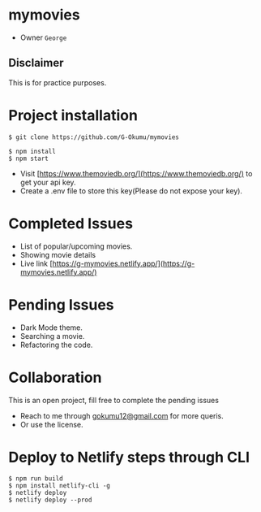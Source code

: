 # mymovies 
- Owner ``` George ```

## Disclaimer
This is for practice purposes.

# Project installation

```
$ git clone https://github.com/G-Okumu/mymovies

$ npm install
$ npm start

```

- Visit [https://www.themoviedb.org/](https://www.themoviedb.org/)  to get your api key.
- Create a .env file to store this key(Please do not expose your key).

# Completed Issues
- List of popular/upcoming movies.
- Showing movie details
- Live link [https://g-mymovies.netlify.app/](https://g-mymovies.netlify.app/)


# Pending Issues
- Dark Mode theme.
- Searching a movie.
- Refactoring the code.

# Collaboration
This is an open project, fill free to complete the pending issues
- Reach to me through [gokumu12@gmail.com](gokumu12@gmail.com) for more queris.
- Or use the license.

# Deploy to Netlify steps through CLI
```
$ npm run build
$ npm install netlify-cli -g
$ netlify deploy
$ netlify deploy --prod

```